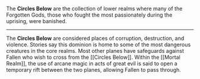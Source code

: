 
The **Circles Below** are the collection of lower realms where many of the Forgotten Gods, those who fought the most passionately during the uprising, were banished.

----

The **Circles Below** are considered places of corruption, destruction, and violence. Stories say this dominion is home to some of the most dangerous creatures in the core realms. Most other planes have safeguards against Fallen who wish to cross from the [[Circles Below]]. Within the [[Mortal Realm]], the use of arcane magic in acts of great evil is said to open a temporary rift between the two planes, allowing Fallen to pass through.
